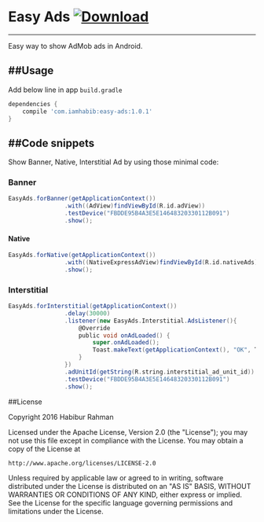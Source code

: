 # Easy Ads [ ![Download](https://api.bintray.com/packages/osongae2/maven/easy-ads/images/download.svg) ](https://bintray.com/osongae2/maven/easy-ads/_latestVersion)
-------------------

Easy way to show AdMob ads in Android.

##Usage
-----------

Add below line in app ```build.gradle```
 
```gradle
dependencies {
	compile 'com.iamhabib:easy-ads:1.0.1'
}
```

##Code snippets
---------------

Show Banner, Native, Interstitial Ad by using those minimal code:

### Banner ###
```groovy
EasyAds.forBanner(getApplicationContext())
                .with((AdView)findViewById(R.id.adView))
                .testDevice("FBDDE95B4A3E5E14648320330112B091")
                .show();
```

#### Native ###
```groovy
EasyAds.forNative(getApplicationContext())
                .with((NativeExpressAdView)findViewById(R.id.nativeAds))
                .show();
```

### Interstitial ###
```groovy
EasyAds.forInterstitial(getApplicationContext())
                .delay(30000)
                .listener(new EasyAds.Interstitial.AdsListener(){
                    @Override
                    public void onAdLoaded() {
                        super.onAdLoaded();
                        Toast.makeText(getApplicationContext(), "OK", Toast.LENGTH_SHORT).show();
                    }
                })
                .adUnitId(getString(R.string.interstitial_ad_unit_id))
                .testDevice("FBDDE95B4A3E5E14648320330112B091")
                .show();
```

##License

Copyright 2016 Habibur Rahman

Licensed under the Apache License, Version 2.0 (the "License");
you may not use this file except in compliance with the License.
You may obtain a copy of the License at

    http://www.apache.org/licenses/LICENSE-2.0

Unless required by applicable law or agreed to in writing, software
distributed under the License is distributed on an "AS IS" BASIS,
WITHOUT WARRANTIES OR CONDITIONS OF ANY KIND, either express or implied.
See the License for the specific language governing permissions and
limitations under the License.
